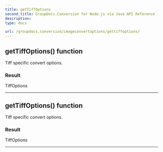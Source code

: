 ```yaml
---
title: getTiffOptions
second_title: GroupDocs.Conversion for Node.js via Java API Reference
description: 
type: docs

url: /groupdocs.conversion/imageconvertoptions/gettiffoptions/
---
```


## getTiffOptions()  function

 Tiff specific convert options.
 

### Result
TiffOptions


---


## getTiffOptions()  function

 Tiff specific convert options.
 

### Result
TiffOptions


---


